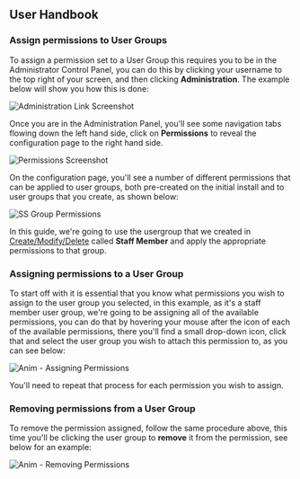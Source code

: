 ## User Handbook
### Assign permissions to User Groups

To assign a permission set to a User Group this requires you to be in the Administrator Control Panel, you can do this by clicking your username to the top right of your screen, and then clicking **Administration**. The example below will show you how this is done:

![Administration Link Screenshot](http://i.imgur.com/WZ1Zjx9.gif)

Once you are in the Administration Panel, you'll see some navigation tabs flowing down the left hand side, click on **Permissions** to reveal the configuration page to the right hand side.

![Permissions Screenshot](http://i.imgur.com/yX4ETf0.png)

On the configuration page, you'll see a number of different permissions that can be applied to user groups, both pre-created on the initial install and to user groups that you create, as shown below:

![SS Group Permissions](http://i.imgur.com/rTPP7Ii.png)

In this guide, we're going to use the usergroup that we created in [Create/Modify/Delete](usergroups.md) called **Staff Member** and apply the appropriate permissions to that group.

### Assigning permissions to a User Group

To start off with it is essential that you know what permissions you wish to assign to the user group you selected, in this example, as it's a staff member user group, we're going to be assigning all of the available permissions, you can do that by hovering your mouse after the icon of each of the available permissions, there you'll find a small drop-down icon, click that and select the user group you wish to attach this permission to, as you can see below:

![Anim - Assigning Permissions](http://i.imgur.com/NwxeTLI.gif)

You'll need to repeat that process for each permission you wish to assign.

### Removing permissions from a User Group

To remove the permission assigned, follow the same procedure above, this time you'll be clicking the user group to **remove** it from the permission, see below for an example:

![Anim - Removing Permissions](http://i.imgur.com/VKDVXwI.gif)

